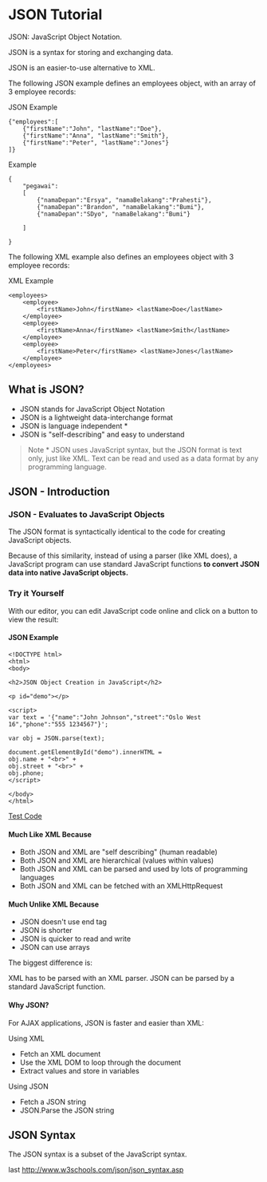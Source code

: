 # JSON Tutorial

JSON: JavaScript Object Notation.

JSON is a syntax for storing and exchanging data.

JSON is an easier-to-use alternative to XML.

The following JSON example defines an employees object, with an array of 3 employee records:

JSON Example

	{"employees":[
	    {"firstName":"John", "lastName":"Doe"},
	    {"firstName":"Anna", "lastName":"Smith"},
	    {"firstName":"Peter", "lastName":"Jones"}
	]}

Example

	{
		"pegawai": 
		[
			{"namaDepan":"Ersya", "namaBelakang":"Prahesti"},
			{"namaDepan":"Brandon", "namaBelakang":"Bumi"},
			{"namaDepan":"SDyo", "namaBelakang":"Bumi"}

		]

	}

The following XML example also defines an employees object with 3 employee records:

XML Example

	<employees>
	    <employee>
	        <firstName>John</firstName> <lastName>Doe</lastName>
	    </employee>
	    <employee>
	        <firstName>Anna</firstName> <lastName>Smith</lastName>
	    </employee>
	    <employee>
	        <firstName>Peter</firstName> <lastName>Jones</lastName>
	    </employee>
	</employees>	

## What is JSON?

* JSON stands for JavaScript Object Notation
* JSON is a lightweight data-interchange format
* JSON is language independent *
* JSON is "self-describing" and easy to understand

> Note	* JSON uses JavaScript syntax, but the JSON format is text only, just like XML.
Text can be read and used as a data format by any programming language.

## JSON - Introduction	

### JSON - Evaluates to JavaScript Objects

The JSON format is syntactically identical to the code for creating JavaScript objects.

Because of this similarity, instead of using a parser (like XML does), a JavaScript program can use standard JavaScript functions **to convert JSON data into native JavaScript objects.**

### Try it Yourself

With our editor, you can edit JavaScript code online and click on a button to view the result:

#### JSON Example

	<!DOCTYPE html>
	<html>
	<body>

	<h2>JSON Object Creation in JavaScript</h2>

	<p id="demo"></p>

	<script>
	var text = '{"name":"John Johnson","street":"Oslo West 16","phone":"555 1234567"}';

	var obj = JSON.parse(text);

	document.getElementById("demo").innerHTML =
	obj.name + "<br>" +
	obj.street + "<br>" +
	obj.phone;
	</script>

	</body>
	</html>

[Test Code](http://www.w3schools.com/json/tryit.asp?filename=tryjson_create)

#### Much Like XML Because

* Both JSON and XML are "self describing" (human readable)
* Both JSON and XML are hierarchical (values within values)
* Both JSON and XML can be parsed and used by lots of programming languages
* Both JSON and XML can be fetched with an XMLHttpRequest

#### Much Unlike XML Because

* JSON doesn't use end tag
* JSON is shorter
* JSON is quicker to read and write
* JSON can use arrays

The biggest difference is:

XML has to be parsed with an XML parser. JSON can be parsed by a standard JavaScript function.

#### Why JSON?

For AJAX applications, JSON is faster and easier than XML:

Using XML

* Fetch an XML document
* Use the XML DOM to loop through the document
* Extract values and store in variables

Using JSON

* Fetch a JSON string
* JSON.Parse the JSON string

## JSON Syntax

The JSON syntax is a subset of the JavaScript syntax.

last http://www.w3schools.com/json/json_syntax.asp



